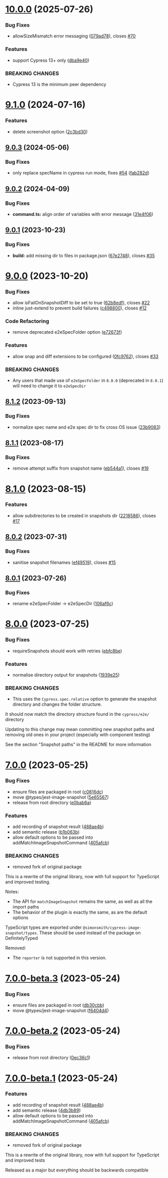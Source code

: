 # [10.0.0](https://github.com/simonsmith/cypress-image-snapshot/compare/9.1.0...10.0.0) (2025-07-26)


### Bug Fixes

* allowSizeMismatch error messaging ([079ad78](https://github.com/simonsmith/cypress-image-snapshot/commit/079ad78e93314f51d224267edab01894b53583cc)), closes [#70](https://github.com/simonsmith/cypress-image-snapshot/issues/70)


### Features

* support Cypress 13+ only ([dba9e40](https://github.com/simonsmith/cypress-image-snapshot/commit/dba9e40da1e7d18b86b506c158273b5ec7a15cc8))


### BREAKING CHANGES

* Cypress 13 is the minimum peer dependency

# [9.1.0](https://github.com/simonsmith/cypress-image-snapshot/compare/9.0.3...9.1.0) (2024-07-16)


### Features

* delete screenshot option ([2c3bd30](https://github.com/simonsmith/cypress-image-snapshot/commit/2c3bd304e97534724fe6e541eb4ea49d0a3f9cff))

## [9.0.3](https://github.com/simonsmith/cypress-image-snapshot/compare/9.0.2...9.0.3) (2024-05-06)


### Bug Fixes

* only replace specName in cypress run mode, fixes [#54](https://github.com/simonsmith/cypress-image-snapshot/issues/54) ([fab282d](https://github.com/simonsmith/cypress-image-snapshot/commit/fab282d3751b2b4b7f711e314b1d43aef8fb33ab))

## [9.0.2](https://github.com/simonsmith/cypress-image-snapshot/compare/9.0.1...9.0.2) (2024-04-09)


### Bug Fixes

* **command.ts:** align order of variables with error message ([31e4f06](https://github.com/simonsmith/cypress-image-snapshot/commit/31e4f06094f6202f75eb4949e7d7cea207fd0408))

## [9.0.1](https://github.com/simonsmith/cypress-image-snapshot/compare/9.0.0...9.0.1) (2023-10-23)


### Bug Fixes

* **build:** add missing dir to files in package.json ([67e2748](https://github.com/simonsmith/cypress-image-snapshot/commit/67e2748e8358bd540d93223c2a492a933da6667e)), closes [#35](https://github.com/simonsmith/cypress-image-snapshot/issues/35)

# [9.0.0](https://github.com/simonsmith/cypress-image-snapshot/compare/8.1.2...9.0.0) (2023-10-20)


### Bug Fixes

* allow isFailOnSnapshotDiff to be set to true ([62b8edf](https://github.com/simonsmith/cypress-image-snapshot/commit/62b8edf937174c222451c2bffd57ec43828fc594)), closes [#22](https://github.com/simonsmith/cypress-image-snapshot/issues/22)
* inline just-extend to prevent build failures ([c498800](https://github.com/simonsmith/cypress-image-snapshot/commit/c498800276053f1714227927c160bc8b7d43d67c)), closes [#12](https://github.com/simonsmith/cypress-image-snapshot/issues/12)


### Code Refactoring

* remove deprecated e2eSpecFolder option ([e72673f](https://github.com/simonsmith/cypress-image-snapshot/commit/e72673f5ca608482da87dad11b65fcdb74b84ed9))


### Features

* allow snap and diff extensions to be configured ([0fc9762](https://github.com/simonsmith/cypress-image-snapshot/commit/0fc976282baabdcccff500f056c9a351aa75a874)), closes [#33](https://github.com/simonsmith/cypress-image-snapshot/issues/33)


### BREAKING CHANGES

* Any users that made use of `e2eSpecFolder` in `8.0.0`
(deprecated in `8.0.1`) will need to change it to `e2eSpecDir`

## [8.1.2](https://github.com/simonsmith/cypress-image-snapshot/compare/8.1.1...8.1.2) (2023-09-13)


### Bug Fixes

* normalize spec name and e2e spec dir to fix cross OS issue ([23b9083](https://github.com/simonsmith/cypress-image-snapshot/commit/23b9083a1bf3cf6fa15e3d09f08fac62fffa6177))

## [8.1.1](https://github.com/simonsmith/cypress-image-snapshot/compare/8.1.0...8.1.1) (2023-08-17)


### Bug Fixes

* remove attempt suffix from snapshot name ([eb544a1](https://github.com/simonsmith/cypress-image-snapshot/commit/eb544a144cf4fc476ed38c05f44654dea48b5427)), closes [#19](https://github.com/simonsmith/cypress-image-snapshot/issues/19)

# [8.1.0](https://github.com/simonsmith/cypress-image-snapshot/compare/8.0.2...8.1.0) (2023-08-15)


### Features

* allow subdirectories to be created in snapshots dir ([2218586](https://github.com/simonsmith/cypress-image-snapshot/commit/22185867da1d114a34e132e8f2d97ba4386752bc)), closes [#17](https://github.com/simonsmith/cypress-image-snapshot/issues/17)

## [8.0.2](https://github.com/simonsmith/cypress-image-snapshot/compare/8.0.1...8.0.2) (2023-07-31)


### Bug Fixes

* sanitise snapshot filenames ([ef49519](https://github.com/simonsmith/cypress-image-snapshot/commit/ef49519795daf5183f4fac6f3136e194f20f39f4)), closes [#15](https://github.com/simonsmith/cypress-image-snapshot/issues/15)

## [8.0.1](https://github.com/simonsmith/cypress-image-snapshot/compare/8.0.0...8.0.1) (2023-07-26)


### Bug Fixes

* rename e2eSpecFolder -> e2eSpecDir ([106af6c](https://github.com/simonsmith/cypress-image-snapshot/commit/106af6c43b879954847f1ae08088d0063b1c1eba))

# [8.0.0](https://github.com/simonsmith/cypress-image-snapshot/compare/7.0.0...8.0.0) (2023-07-25)


### Bug Fixes

* requireSnapshots should work with retries ([ebfc8be](https://github.com/simonsmith/cypress-image-snapshot/commit/ebfc8bebc806d3bf18a044cadecb47c75b1e6325))


### Features

* normalise directory output for snapshots ([1939e25](https://github.com/simonsmith/cypress-image-snapshot/commit/1939e25461e5811f2e683e51415653707fd24f03))


### BREAKING CHANGES

* This uses the `Cypress.spec.relative` option to
generate the snapshot directory and changes the folder structure.

It should now match the directory structure found in the `cypress/e2e/`
directory

Updating to this change may mean committing new snapshot paths and
removing old ones in your project (especially with component testing)

See the section "Snapshot paths" in the README for more information

# [7.0.0](https://github.com/simonsmith/cypress-image-snapshot/compare/6.1.1...7.0.0) (2023-05-25)


### Bug Fixes

* ensure files are packaged in root ([c0816dc](https://github.com/simonsmith/cypress-image-snapshot/commit/c0816dc9b3c809fc31fd9b147a3499a3e4e60f2d))
* move @types/jest-image-snapshot ([5e65567](https://github.com/simonsmith/cypress-image-snapshot/commit/5e65567d2a383f65860976213ebab9a86da3ff72))
* release from root directory ([e0bab6a](https://github.com/simonsmith/cypress-image-snapshot/commit/e0bab6ac3a28d70697cfc2941559b188e6a21cad))


### Features

* add recording of snapshot result ([488ae4b](https://github.com/simonsmith/cypress-image-snapshot/commit/488ae4be65267bb3547064becb864664a24f7846))
* add semantic release ([b1b063b](https://github.com/simonsmith/cypress-image-snapshot/commit/b1b063b3c31b33b25e0fb37e87048533c82a0139))
* allow default options to be passed into addMatchImageSnapshotCommand ([405afcb](https://github.com/simonsmith/cypress-image-snapshot/commit/405afcbd202adcb2665a5239120fb7d0fa02022b))


### BREAKING CHANGES

* removed fork of original package

This is a rewrite of the original library, now with full support for
TypeScript and improved testing.

Notes:

* The API for `matchImageSnapshot` remains the same, as well as all the
  import paths
* The behavior of the plugin is exactly the same, as are the default
  options

TypeScript types are exported under `@simonsmith/cypress-image-snapshot/types`.
These should be used instead of the package on DefinitelyTyped

Removed:
* The `reporter` is not supported in this version.

# [7.0.0-beta.3](https://github.com/simonsmith/cypress-image-snapshot/compare/7.0.0-beta.2...7.0.0-beta.3) (2023-05-24)


### Bug Fixes

* ensure files are packaged in root ([db30cbb](https://github.com/simonsmith/cypress-image-snapshot/commit/db30cbb901b52a88f7959fc1565260fadf3f058e))
* move @types/jest-image-snapshot ([f6404d4](https://github.com/simonsmith/cypress-image-snapshot/commit/f6404d444875efd4e42123dd80e3784c67ec86b1))

# [7.0.0-beta.2](https://github.com/simonsmith/cypress-image-snapshot/compare/7.0.0-beta.1...7.0.0-beta.2) (2023-05-24)


### Bug Fixes

* release from root directory ([0ec36c1](https://github.com/simonsmith/cypress-image-snapshot/commit/0ec36c13bd0ff478ee013f75fc94975a255c33dd))

# [7.0.0-beta.1](https://github.com/simonsmith/cypress-image-snapshot/compare/6.1.1...7.0.0-beta.1) (2023-05-24)


### Features

* add recording of snapshot result ([488ae4b](https://github.com/simonsmith/cypress-image-snapshot/commit/488ae4be65267bb3547064becb864664a24f7846))
* add semantic release ([4db3b89](https://github.com/simonsmith/cypress-image-snapshot/commit/4db3b89690c3e726689ee98f44fa528fcba233e2))
* allow default options to be passed into addMatchImageSnapshotCommand ([405afcb](https://github.com/simonsmith/cypress-image-snapshot/commit/405afcbd202adcb2665a5239120fb7d0fa02022b))


### BREAKING CHANGES

* removed fork of original package

This is a rewrite of the original library, now with full support for
TypeScript and improved tests

Released as a major but everything should be backwards compatible
